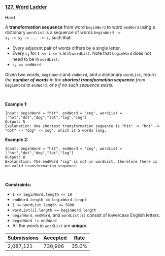 ### [127. Word Ladder](https://leetcode.com/problems/word-ladder/)

Hard

A __transformation sequence__ from word `` beginWord `` to word `` endWord `` using a dictionary `` wordList `` is a sequence of words <code>beginWord -> s<sub>1</sub> -> s<sub>2</sub> -> ... -> s<sub>k</sub></code> such that:

*   Every adjacent pair of words differs by a single letter.
*   Every <code>s<sub>i</sub></code> for `` 1 <= i <= k `` is in `` wordList ``. Note that `` beginWord `` does not need to be in `` wordList ``.
*   <code>s<sub>k</sub> == endWord</code>

Given two words, `` beginWord `` and `` endWord ``, and a dictionary `` wordList ``, return _the __number of words__ in the __shortest transformation sequence__ from_ `` beginWord `` _to_ `` endWord ``_, or _`` 0 ``_ if no such sequence exists._

 

__Example 1:__

```
Input: beginWord = "hit", endWord = "cog", wordList = ["hot","dot","dog","lot","log","cog"]
Output: 5
Explanation: One shortest transformation sequence is "hit" -> "hot" -> "dot" -> "dog" -> cog", which is 5 words long.
```

__Example 2:__

```
Input: beginWord = "hit", endWord = "cog", wordList = ["hot","dot","dog","lot","log"]
Output: 0
Explanation: The endWord "cog" is not in wordList, therefore there is no valid transformation sequence.
```

 

__Constraints:__

*   `` 1 <= beginWord.length <= 10 ``
*   `` endWord.length == beginWord.length ``
*   `` 1 <= wordList.length <= 5000 ``
*   `` wordList[i].length == beginWord.length ``
*   `` beginWord ``, `` endWord ``, and `` wordList[i] `` consist of lowercase English letters.
*   `` beginWord != endWord ``
*   All the words in `` wordList `` are __unique__.

| Submissions    | Accepted     | Rate   |
| -------------- | ------------ | ------ |
| 2,087,121 | 730,906 | 35.0% |